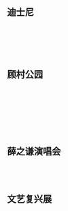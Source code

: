 
## 迪士尼
<img :_src="$withBase('/travel/dishini/dishini10.jpg')" :src="$withBase('/loading.jpg')" width="49%" />
<img :_src="$withBase('/travel/dishini/dishini11.jpg')" :src="$withBase('/loading.jpg')" width="49%" />
<img :_src="$withBase('/travel/dishini/dishini01.jpg')" :src="$withBase('/loading.jpg')" width="32.5%" />
<img :_src="$withBase('/travel/dishini/dishini02.jpg')" :src="$withBase('/loading.jpg')" width="32.5%" />
<img :_src="$withBase('/travel/dishini/dishini03.jpg')" :src="$withBase('/loading.jpg')" width="32.5%" />
<img :_src="$withBase('/travel/dishini/dishini04.jpg')" :src="$withBase('/loading.jpg')" width="32.5%" />
<img :_src="$withBase('/travel/dishini/dishini05.jpg')" :src="$withBase('/loading.jpg')" width="32.5%" />
<img :_src="$withBase('/travel/dishini/dishini06.jpg')" :src="$withBase('/loading.jpg')" width="32.5%" />
<img :_src="$withBase('/travel/dishini/dishini07.jpg')" :src="$withBase('/loading.jpg')" width="32.5%" />
<img :_src="$withBase('/travel/dishini/dishini08.jpg')" :src="$withBase('/loading.jpg')" width="32.5%" />
<img :_src="$withBase('/travel/dishini/dishini09.jpg')" :src="$withBase('/loading.jpg')" width="32.5%" />

## 顾村公园
<img :_src="$withBase('/travel/gucungongyuan/gucun1.jpg')" :src="$withBase('/loading.jpg')" width="49%" />
<img :_src="$withBase('/travel/gucungongyuan/gucun2.jpg')" :src="$withBase('/loading.jpg')" width="49%" />
<img :_src="$withBase('/travel/gucungongyuan/gucun8.jpg')" :src="$withBase('/loading.jpg')" width="49%" />
<img :_src="$withBase('/travel/gucungongyuan/gucun9.jpg')" :src="$withBase('/loading.jpg')" width="49%" />
<img :_src="$withBase('/travel/gucungongyuan/gucun10.jpg')" :src="$withBase('/loading.jpg')" width="49%" />
<img :_src="$withBase('/travel/gucungongyuan/gucun11.jpg')" :src="$withBase('/loading.jpg')" width="49%" />
<img :_src="$withBase('/travel/gucungongyuan/gucun3.jpg')" :src="$withBase('/loading.jpg')" width="49%" />
<img :_src="$withBase('/travel/gucungongyuan/gucun6.jpg')" :src="$withBase('/loading.jpg')" width="49%" />
<img :_src="$withBase('/travel/gucungongyuan/gucun4.jpg')" :src="$withBase('/loading.jpg')" width="49%" />
<img :_src="$withBase('/travel/gucungongyuan/gucun5.jpg')" :src="$withBase('/loading.jpg')" width="49%" />
<img :_src="$withBase('/travel/gucungongyuan/gucun12.jpg')" :src="$withBase('/loading.jpg')" width="32.5%" />
<img :_src="$withBase('/travel/gucungongyuan/gucun13.jpg')" :src="$withBase('/loading.jpg')" width="32.5%" />
<img :_src="$withBase('/travel/gucungongyuan/gucn14.jpg')" :src="$withBase('/loading.jpg')" width="32.5%" />


## 薛之谦演唱会
<img :_src="$withBase('/travel/yanchanghui/yanchanghui7.jpg')" :src="$withBase('/loading.jpg')" width="100%" />
<img :_src="$withBase('/travel/yanchanghui/yanchanghui8.jpg')" :src="$withBase('/loading.jpg')" width="100%" />
<img :_src="$withBase('/travel/yanchanghui/yanchanghui1.jpg')" :src="$withBase('/loading.jpg')" width="32.5%" />
<img :_src="$withBase('/travel/yanchanghui/yanchanghui2.jpg')" :src="$withBase('/loading.jpg')" width="32.5%" />
<img :_src="$withBase('/travel/yanchanghui/yanchanghui3.jpg')" :src="$withBase('/loading.jpg')" width="32.5%" />
<img :_src="$withBase('/travel/yanchanghui/yanchanghui4.jpg')" :src="$withBase('/loading.jpg')" width="32.5%" />
<img :_src="$withBase('/travel/yanchanghui/yanchanghui5.jpg')" :src="$withBase('/loading.jpg')" width="32.5%" />
<img :_src="$withBase('/travel/yanchanghui/yanchanghui9.jpg')" :src="$withBase('/loading.jpg')" width="32.5%" />

## 文艺复兴展
<img :_src="$withBase('/travel/wenyifuxing/wenyi9.jpg')" :src="$withBase('/loading.jpg')" width="100%" />
<img :_src="$withBase('/travel/wenyifuxing/wenyi1.jpg')" :src="$withBase('/loading.jpg')" width="49%" />
<img :_src="$withBase('/travel/wenyifuxing/wenyi2.jpg')" :src="$withBase('/loading.jpg')" width="49%" />
<img :_src="$withBase('/travel/wenyifuxing/wenyi3.jpg')" :src="$withBase('/loading.jpg')" width="49%" />
<img :_src="$withBase('/travel/wenyifuxing/wenyi4.jpg')" :src="$withBase('/loading.jpg')" width="49%" />
<img :_src="$withBase('/travel/wenyifuxing/wenyi5.jpg')" :src="$withBase('/loading.jpg')" width="49%" />
<img :_src="$withBase('/travel/wenyifuxing/wenyi6.jpg')" :src="$withBase('/loading.jpg')" width="49%" />
<img :_src="$withBase('/travel/wenyifuxing/wenyi7.jpg')" :src="$withBase('/loading.jpg')" width="49%" />
<img :_src="$withBase('/travel/wenyifuxing/wenyi10.jpg')" :src="$withBase('/loading.jpg')" width="49%" />
<img :_src="$withBase('/travel/wenyifuxing/wenyi11.jpg')" :src="$withBase('/loading.jpg')" width="49%" />
<img :_src="$withBase('/travel/wenyifuxing/wenyi12.jpg')" :src="$withBase('/loading.jpg')" width="49%" />
